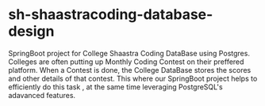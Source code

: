 # sh-shaastracoding-database-design
SpringBoot project for College Shaastra Coding DataBase using Postgres.
Colleges are often putting up Monthly Coding Contest on their preffered platform. When a Contest is done, the College DataBase stores the scores and other details of that contest. This where our SpringBoot project helps to efficiently do this task , at the same time leveraging PostgreSQL's adavanced features.
